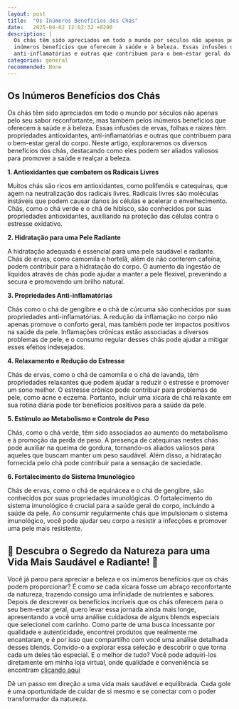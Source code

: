 ```yaml
---
layout: post
title:  "Os Inúmeros Benefícios dos Chás"
date:   2025-04-02 12:02:32 +0200
description: |
  Os chás têm sido apreciados em todo o mundo por séculos não apenas pelo seu sabor reconfortante, mas também pelos 
  inúmeros benefícios que oferecem à saúde e à beleza. Essas infusões de ervas, folhas e raízes têm propriedades antioxidantes, 
  anti-inflamatórias e outras que contribuem para o bem-estar geral do corpo.  
categories: general
recommended: None
---
```

## Os Inúmeros Benefícios dos Chás

Os chás têm sido apreciados em todo o mundo por séculos não apenas pelo seu sabor reconfortante, mas também pelos inúmeros benefícios 
que oferecem à saúde e à beleza. Essas infusões de ervas, folhas e raízes têm propriedades antioxidantes, anti-inflamatórias e outras 
que contribuem para o bem-estar geral do corpo. Neste artigo, exploraremos os diversos benefícios dos chás, destacando como eles podem 
ser aliados valiosos para promover a saúde e realçar a beleza.

**1. Antioxidantes que combatem os Radicais Livres** 

Muitos chás são ricos em antioxidantes, como polifenóis e catequinas, que agem na neutralização dos radicais livres. Radicais livres 
são moléculas instáveis que podem causar danos às células e acelerar o envelhecimento. Chás, como o chá verde e o chá de hibisco, 
são conhecidos por suas propriedades antioxidantes, auxiliando na proteção das células contra o estresse oxidativo.

**2. Hidratação para uma Pele Radiante**

A hidratação adequada é essencial para uma pele saudável e radiante. Chás de ervas, como camomila e hortelã, além de não conterem 
cafeína, podem contribuir para a hidratação do corpo. O aumento da ingestão de líquidos através de chás pode ajudar a manter a pele 
flexível, prevenindo a secura e promovendo um brilho natural.

**3. Propriedades Anti-inflamatórias**

Chás como o chá de gengibre e o chá de cúrcuma são conhecidos por suas propriedades anti-inflamatórias. A redução da inflamação no corpo 
não apenas promove o conforto geral, mas também pode ter impactos positivos na saúde da pele. Inflamações crônicas estão associadas a 
diversos problemas de pele, e o consumo regular desses chás pode ajudar a mitigar esses efeitos indesejados.

**4. Relaxamento e Redução do Estresse**

Chás de ervas, como o chá de camomila e o chá de lavanda, têm propriedades relaxantes que podem ajudar a reduzir o estresse e promover 
um sono melhor. O estresse crônico pode contribuir para problemas de pele, como acne e eczema. Portanto, incluir uma xícara de chá 
relaxante em sua rotina diária pode ter benefícios positivos para a saúde da pele.

**5. Estímulo ao Metabolismo e Controle de Peso**

Chás, como o chá verde, têm sido associados ao aumento do metabolismo e à promoção da perda de peso. A presença de catequinas 
nestes chás pode auxiliar na queima de gordura, tornando-os aliados valiosos para aqueles que buscam manter um peso saudável. 
Além disso, a hidratação fornecida pelo chá pode contribuir para a sensação de saciedade.

**6. Fortalecimento do Sistema Imunológico**

Chás de ervas, como o chá de equinácea e o chá de gengibre, são conhecidos por suas propriedades imunológicas. O fortalecimento 
do sistema imunológico é crucial para a saúde geral do corpo, incluindo a saúde da pele. Ao consumir regularmente chás que impulsionam 
o sistema imunológico, você pode ajudar seu corpo a resistir a infecções e promover uma pele mais resistente.

## 🌿 Descubra o Segredo da Natureza para uma Vida Mais Saudável e Radiante! 🌿

Você já parou para apreciar a beleza e os inúmeros benefícios que os chás podem proporcionar? É como se cada xícara fosse 
um abraço reconfortante da natureza, trazendo consigo uma infinidade de nutrientes e sabores.
Depois de descrever os benefícios incríveis que os chás oferecem para o seu bem-estar geral, quero levar essa jornada ainda mais longe, 
apresentando a você uma análise cuidadosa de alguns blends especiais que selecionei com carinho.
Como parte de uma busca incessante por qualidade e autenticidade, encontrei produtos que realmente me encantaram, e é por isso que 
compartilho com você uma análise detalhada desses blends.
Convido-o a explorar essa seleção e descobrir o que torna cada um deles tão especial. E o melhor de tudo? Você pode adquiri-los 
diretamente em minha loja virtual, onde qualidade e conveniência se encontram [clicando aqui](https://loja.luciluci.com.br/?u=ligiavalle)

Dê um passo em direção a uma vida mais saudável e equilibrada. Cada gole é uma oportunidade de cuidar de si mesmo e se conectar com 
o poder transformador da natureza.


